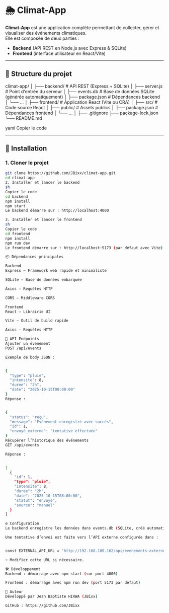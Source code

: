 # 🌦️ Climat-App

**Climat-App** est une application complète permettant de collecter, gérer et visualiser des événements climatiques.  
Elle est composée de deux parties :  
- **Backend** (API REST en Node.js avec Express & SQLite)  
- **Frontend** (interface utilisateur en React/Vite)  

---

## 📂 Structure du projet

climat-app/
│
├── backend/ # API REST (Express + SQLite)
│ ├── server.js # Point d'entrée du serveur
│ ├── events.db # Base de données SQLite (générée automatiquement)
│ ├── package.json # Dépendances backend
│ └── ...
│
├── frontend/ # Application React (Vite ou CRA)
│ ├── src/ # Code source React
│ ├── public/ # Assets publics
│ ├── package.json # Dépendances frontend
│ └── ...
│
├── .gitignore
├── package-lock.json
└── README.md

yaml
Copier le code

---

## 🚀 Installation

### 1. Cloner le projet
```sh
git clone https://github.com/JBixx/climat-app.git
cd climat-app
2. Installer et lancer le backend
sh
Copier le code
cd backend
npm install
npm start
Le backend démarre sur : http://localhost:4000

3. Installer et lancer le frontend
sh
Copier le code
cd frontend
npm install
npm run dev
Le frontend démarre sur : http://localhost:5173 (par défaut avec Vite).

📦 Dépendances principales

Backend
Express – Framework web rapide et minimaliste

SQLite – Base de données embarquée

Axios – Requêtes HTTP

CORS – Middleware CORS

Frontend
React – Librairie UI

Vite – Outil de build rapide

Axios – Requêtes HTTP

🔗 API Endpoints
Ajouter un événement
POST /api/events

Exemple de body JSON :


{
  "type": "pluie",
  "intensite": 8,
  "duree": "2h",
  "date": "2025-10-15T08:00:00"
}
Réponse :


{
  "status": "reçu",
  "message": "Événement enregistré avec succès",
  "id": 1,
  "envoyé_externe": "tentative effectuée"
}
Récupérer l’historique des événements
GET /api/events

Réponse :


[
  {
    "id": 1,
    "type": "pluie",
    "intensite": 8,
    "duree": "2h",
    "date": "2025-10-15T08:00:00",
    "statut": "envoyé",
    "source": "manuel"
  }
]

⚙️ Configuration
Le backend enregistre les données dans events.db (SQLite, créé automatiquement).

Une tentative d’envoi est faite vers l’API externe configurée dans :


const EXTERNAL_API_URL = 'http://192.168.100.162/api/evenements-externes/';

➡️ Modifier cette URL si nécessaire.

🛠️ Développement
Backend : démarrage avec npm start (sur port 4000)

Frontend : démarrage avec npm run dev (port 5173 par défaut)

👤 Auteur
Développé par Jean Baptiste HIRWA (JBixx)

GitHub : https://github.com/JBixx






